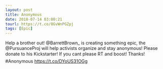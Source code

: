 ```yaml
---
layout: post
title: Anonymous
date: 2018-07-14 03:00:21
tourl: https://t.co/8GvWnPGZpj
tags: [Epic]
---
```

Help a brother out! @BarrettBrown_ is creating something epic, the @PursuanceProj will help activists organize and stay anonymous! Please donate to his Kickstarter! If you cant please RT and boost! Thanks! #Anonymous 
https://t.co/DYoUS31OGg